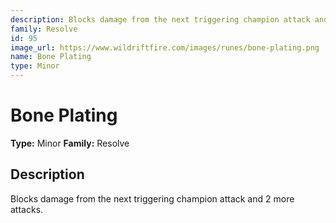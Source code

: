 ```yaml
---
description: Blocks damage from the next triggering champion attack and 2 more attacks.
family: Resolve
id: 95
image_url: https://www.wildriftfire.com/images/runes/bone-plating.png
name: Bone Plating
type: Minor
---
```


# Bone Plating

**Type:** Minor
**Family:** Resolve

## Description

Blocks damage from the next triggering champion attack and 2 more attacks.

